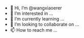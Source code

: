 - 👋 Hi, I’m @wangxiaoerer
- 👀 I’m interested in ...
- 🌱 I’m currently learning ...
- 💞️ I’m looking to collaborate on ...
- 📫 How to reach me ...

<!---
wangxiaoerer/wangxiaoerer is a ✨ special ✨ repository because its `README.md` (this file) appears on your GitHub profile.
You can click the Preview link to take a look at your changes.
--->
